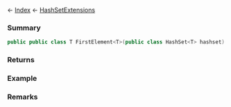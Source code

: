 ← [Index](Api-Index) ← [HashSetExtensions](System.Collections.Generic.HashSetExtensions)

### Summary

```csharp
public public class T FirstElement<T>(public class HashSet<T> hashset)
```

### Returns

### Example

### Remarks

